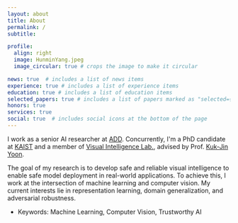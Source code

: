 ```yaml
---
layout: about
title: About
permalink: /
subtitle: 

profile:
  align: right
  image: HunminYang.jpeg
  image_circular: true # crops the image to make it circular

news: true  # includes a list of news items
experience: true # includes a list of experience items
education: true # includes a list of education items
selected_papers: true # includes a list of papers marked as "selected={true}"
honors: true
services: true
social: true  # includes social icons at the bottom of the page
---
```


I work as a senior AI researcher at [ADD](https://www.add.re.kr/eps).
Concurrently, I'm a PhD candidate at [KAIST](https://www.kaist.ac.kr/en/) and a member of  [Visual Intelligence Lab.](https://vi.kaist.ac.kr/), advised by Prof. [Kuk-Jin Yoon](https://sites.google.com/site/kjyoon/).

<!-- My research aims to develop trustworthy visual intelligence which assists decision-making processes regarding real-world problems.
To do this, I research in the interdisciplinary fields of computer vision and machine learning.
My major interests currently lie in robust model training, domain generalization/adaptation, and adversarial robustness. -->
The goal of my research is to develop safe and reliable visual intelligence to enable safe model deployment in real-world applications. To achieve this, I work at the intersection of machine learning and computer vision.
My current interests lie in representation learning, domain generalization, and adversarial robustness.
- Keywords: Machine Learning, Computer Vision, Trustworthy AI

<!-- Write your biography here. Tell the world about yourself. Link to your favorite [subreddit](http://reddit.com). You can put a picture in, too. The code is already in, just name your picture `prof_pic.jpg` and put it in the `img/` folder.

Put your address / P.O. box / other info right below your picture. You can also disable any of these elements by editing `profile` property of the YAML header of your `_pages/about.md`. Edit `_bibliography/papers.bib` and Jekyll will render your [publications page](/al-folio/publications/) automatically.

Link to your social media connections, too. This theme is set up to use [Font Awesome icons](https://fontawesome.com/) and [Academicons](https://jpswalsh.github.io/academicons/), like the ones below. Add your Facebook, Twitter, LinkedIn, Google Scholar, or just disable all of them. -->